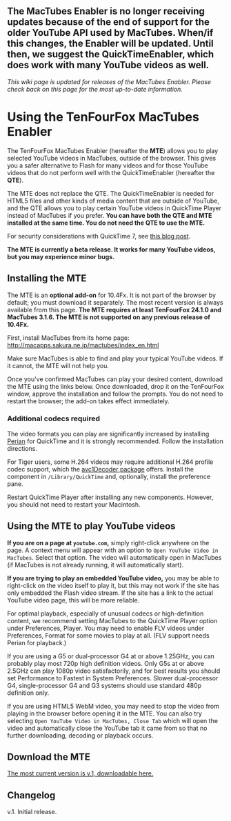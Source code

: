 ## The MacTubes Enabler is no longer receiving updates because of the end of support for the older YouTube API used by MacTubes. When/if this changes, the Enabler will be updated. Until then, we suggest the QuickTimeEnabler, which does work with many YouTube videos as well. ##

_This wiki page is updated for releases of the MacTubes Enabler. Please check back on this page for the most up-to-date information._

# Using the TenFourFox MacTubes Enabler #

The TenFourFox MacTubes Enabler (hereafter the **MTE**) allows you to play selected  YouTube videos in MacTubes, outside of the browser. This gives you a safer alternative to Flash for many videos and for those YouTube videos that do not perform well with the QuickTimeEnabler (hereafter the **QTE**).

The MTE does not replace the QTE. The QuickTimeEnabler is needed for HTML5 files and other kinds of media content that are outside of YouTube, and the QTE allows you to play certain YouTube videos in QuickTime Player instead of MacTubes if you prefer. **You can have both the QTE and MTE installed at the same time. You do not need the QTE to use the MTE.**

For security considerations with QuickTime 7, see [this blog post](http://tenfourfox.blogspot.com/2012/05/security-blanket-blues.html).

**The MTE is currently a beta release. It works for many YouTube videos, but you may experience minor bugs.**

## Installing the MTE ##

The MTE is an **optional add-on** for 10.4Fx. It is not part of the browser by default; you must download it separately. The most recent version is always available from this page. **The MTE requires at least TenFourFox 24.1.0 and MacTubes 3.1.6. The MTE is not supported on any previous release of 10.4Fx.**

First, install MacTubes from its home page: http://macapps.sakura.ne.jp/mactubes/index_en.html

Make sure MacTubes is able to find and play your typical YouTube videos. If it cannot, the MTE will not help you.

Once you've confirmed MacTubes can play your desired content, download the MTE using the links below. Once downloaded, drop it on the TenFourFox window, approve the installation and follow the prompts. You do not need to restart the browser; the add-on takes effect immediately.

### Additional codecs required ###

The video formats you can play are significantly increased by installing [Perian](http://www.perian.org/) for QuickTime and it is strongly recommended. Follow the installation directions.

For Tiger users, some H.264 videos may require additional H.264 profile codec support, which the [avc1Decoder package](http://www003.upp.so-net.ne.jp/mycometg3/) offers. Install the component in `/Library/QuickTime` and, optionally, install the preference pane.

Restart QuickTime Player after installing any new components. However, you should not need to restart your Macintosh.

## Using the MTE to play YouTube videos ##

**If you are on a page at `youtube.com`,** simply right-click anywhere on the page. A context menu will appear with an option to `Open YouTube Video in MacTubes`. Select that option. The video will automatically open in MacTubes (if MacTubes is not already running, it will automatically start).

**If you are trying to play an embedded YouTube video,** you may be able to right-click on the video itself to play it, but this may not work if the site has only embedded the Flash video stream. If the site has a link to the actual YouTube video page, this will be more reliable.

For optimal playback, especially of unusual codecs or high-definition content, we recommend setting MacTubes to the QuickTime Player option under Preferences, Player. You may need to enable FLV videos under Preferences, Format for some movies to play at all. (FLV support needs Perian for playback.)

If you are using a G5 or dual-processor G4 at or above 1.25GHz, you can probably play most 720p high definition videos. Only G5s at or above 2.5GHz can play 1080p video satisfactorily, and for best results you should set Performance to Fastest in System Preferences. Slower dual-processor G4, single-processor G4 and G3 systems should use standard 480p definition only.

If you are using HTML5 WebM video, you may need to stop the video from playing in the browser before opening it in the MTE. You can also try selecting `Open YouTube Video in MacTubes, Close Tab` which will open the video and automatically close the YouTube tab it came from so that no further downloading, decoding or playback occurs.

## Download the MTE ##

[The most current version is v.1, downloadable here.](http://tenfourfox.googlecode.com/files/mactubes-enabler-beta1.xpi)

## Changelog ##

v.1. Initial release.